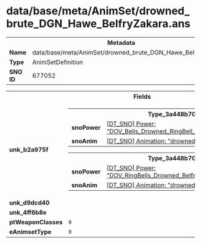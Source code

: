 <h1>data/base/meta/AnimSet/drowned_brute_DGN_Hawe_BelfryZakara.ans</h1><table><tr><th colspan="100%">Metadata</th></tr><tr><td><b>Name</b></td><td>data/base/meta/AnimSet/drowned_brute_DGN_Hawe_BelfryZakara.ans</td></tr><tr><td><b>Type</b></td><td>AnimSetDefinition</td></tr><tr><td><b>SNO ID</b></td><td>677052</td></tr></table>

<table><tr><th colspan="100%">Fields</th></tr><tr><td><b>unk_b2a975f</b></td><td><table><tr><th colspan="100%">Type_3a448b70</th></tr><tr><td><b>snoPower</b></td><td><a href="..\Power\DOV_Bells_Drowned_RingBell_NoDamage.pow">[DT_SNO] Power: "DOV_Bells_Drowned_RingBell_NoDamage"</a></td></tr><tr><td><b>snoAnim</b></td><td><a href="..\Anim\drowned_brute_event_bell_ring.ani">[DT_SNO] Animation: "drowned_brute_event_bell_ring"</a></td></tr></table>


<table><tr><th colspan="100%">Type_3a448b70</th></tr><tr><td><b>snoPower</b></td><td><a href="..\Power\DOV_RingBells_Drowned_BelfryZakara_Boss_NoDamage.pow">[DT_SNO] Power: "DOV_RingBells_Drowned_BelfryZakara_Boss_NoDamage"</a></td></tr><tr><td><b>snoAnim</b></td><td><a href="..\Anim\drowned_brute_event_bell_ring.ani">[DT_SNO] Animation: "drowned_brute_event_bell_ring"</a></td></tr></table>


</td></tr><tr><td><b>unk_d9dcd40</b></td><td></td></tr><tr><td><b>unk_4ff6b8e</b></td><td></td></tr><tr><td><b>ptWeaponClasses</b></td><td><code>0</code>
</td></tr><tr><td><b>eAnimsetType</b></td><td><code>0</code></td></tr></table>


